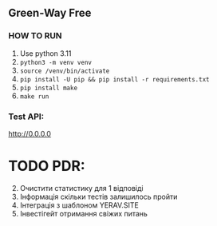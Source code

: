 ## Green-Way Free

### HOW TO RUN

1) Use python 3.11
2) `python3 -m venv venv`
3) `source /venv/bin/activate`
4) `pip install -U pip && pip install -r requirements.txt`
5) `pip install make`
6) `make run`

### Test API:

http://0.0.0.0

# TODO PDR:
2. Очистити статистику для 1 відповіді
3. Інформація скільки тестів залишилось пройти
5. Інтеграція з шаблоном YERAV.SITE
7. Інвестігейт отримання свіжих питань